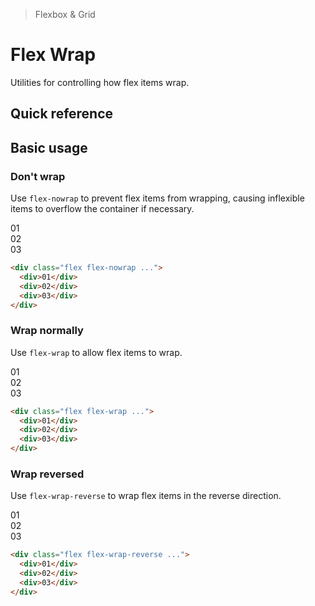 > Flexbox & Grid

# Flex Wrap
Utilities for controlling how flex items wrap.

## Quick reference

<qr-table />

## Basic usage
### Don't wrap
Use `flex-nowrap` to prevent flex items from wrapping, causing inflexible items to overflow the container if necessary.

<container class="overflow-auto">
  <box class="flex flex-nowrap gap-16">
    <div class="w-2/5 flex-none bg-sky-500 ex-box">01</div>
    <div class="w-2/5 flex-none bg-sky-500 ex-box">02</div>
    <div class="w-2/5 flex-none bg-sky-500 ex-box">03</div>
  </box>
</container>

```html
<div class="flex flex-nowrap ...">
  <div>01</div>
  <div>02</div>
  <div>03</div>
</div>
```

### Wrap normally
Use `flex-wrap` to allow flex items to wrap.

<container>
  <box class="flex flex-wrap gap-16">
    <div class="w-2/5 flex-none bg-indigo-500 ex-box">01</div>
    <div class="w-2/5 flex-none bg-indigo-500 ex-box">02</div>
    <div class="w-2/5 flex-none bg-indigo-500 ex-box">03</div>
  </box>
</container>

```html
<div class="flex flex-wrap ...">
  <div>01</div>
  <div>02</div>
  <div>03</div>
</div>
```

### Wrap reversed
Use `flex-wrap-reverse` to wrap flex items in the reverse direction.

<container>
  <box class="flex flex-wrap-reverse gap-16">
    <div class="w-2/5 flex-none bg-fuchsia-500 ex-box">01</div>
    <div class="w-2/5 flex-none bg-fuchsia-500 ex-box">02</div>
    <div class="w-2/5 flex-none bg-fuchsia-500 ex-box">03</div>
  </box>
</container>

```html
<div class="flex flex-wrap-reverse ...">
  <div>01</div>
  <div>02</div>
  <div>03</div>
</div>
```
